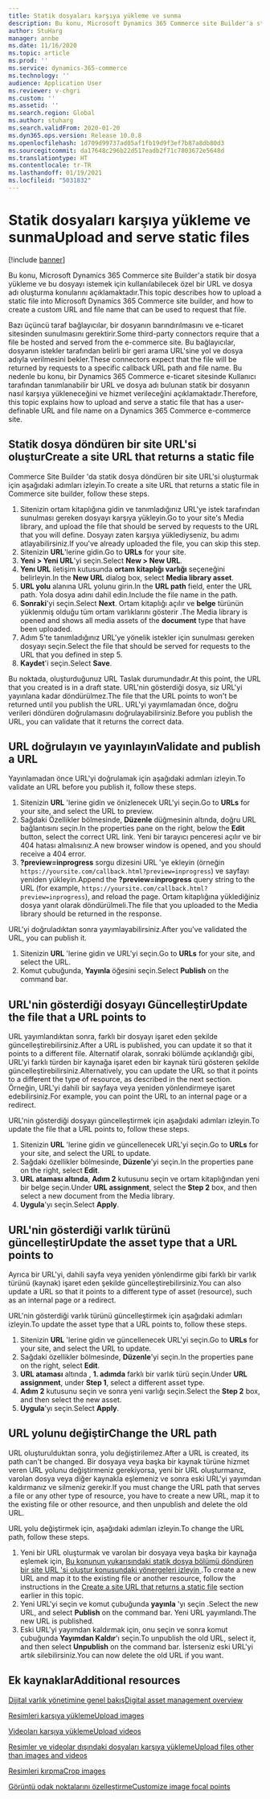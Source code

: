 ```yaml
---
title: Statik dosyaları karşıya yükleme ve sunma
description: Bu konu, Microsoft Dynamics 365 Commerce site Builder'a statik bir dosya yükleme ve bu dosyayı istemek için kullanılabilecek özel bir URL ve dosya adı oluşturma konularını açıklamaktadır.
author: StuHarg
manager: annbe
ms.date: 11/16/2020
ms.topic: article
ms.prod: ''
ms.service: dynamics-365-commerce
ms.technology: ''
audience: Application User
ms.reviewer: v-chgri
ms.custom: ''
ms.assetid: ''
ms.search.region: Global
ms.author: stuharg
ms.search.validFrom: 2020-01-20
ms.dyn365.ops.version: Release 10.0.8
ms.openlocfilehash: 1d709d99737ad05af1fb19d9f3ef7b87a8db80d3
ms.sourcegitcommit: da17648c296b22d517eadb2f71c7803672e5648d
ms.translationtype: HT
ms.contentlocale: tr-TR
ms.lasthandoff: 01/19/2021
ms.locfileid: "5031832"
---
```

# <a name="upload-and-serve-static-files"></a><span data-ttu-id="dd1ad-103">Statik dosyaları karşıya yükleme ve sunma</span><span class="sxs-lookup"><span data-stu-id="dd1ad-103">Upload and serve static files</span></span>

[!include [banner](includes/banner.md)]

<span data-ttu-id="dd1ad-104">Bu konu, Microsoft Dynamics 365 Commerce site Builder'a statik bir dosya yükleme ve bu dosyayı istemek için kullanılabilecek özel bir URL ve dosya adı oluşturma konularını açıklamaktadır.</span><span class="sxs-lookup"><span data-stu-id="dd1ad-104">This topic describes how to upload a static file into Microsoft Dynamics 365 Commerce site builder, and how to create a custom URL and file name that can be used to request that file.</span></span>

<span data-ttu-id="dd1ad-105">Bazı üçüncü taraf bağlayıcılar, bir dosyanın barındırılmasını ve e-ticaret sitesinden sunulmasını gerektirir.</span><span class="sxs-lookup"><span data-stu-id="dd1ad-105">Some third-party connectors require that a file be hosted and served from the e-commerce site.</span></span> <span data-ttu-id="dd1ad-106">Bu bağlayıcılar, dosyanın istekler tarafından belirli bir geri arama URL'sine yol ve dosya adıyla verilmesini bekler.</span><span class="sxs-lookup"><span data-stu-id="dd1ad-106">These connectors expect that the file will be returned by requests to a specific callback URL path and file name.</span></span> <span data-ttu-id="dd1ad-107">Bu nedenle bu konu, bir Dynamics 365 Commerce e-ticaret sitesinde Kullanıcı tarafından tanımlanabilir bir URL ve dosya adı bulunan statik bir dosyanın nasıl karşıya yükleneceğini ve hizmet verileceğini açıklamaktadır.</span><span class="sxs-lookup"><span data-stu-id="dd1ad-107">Therefore, this topic explains how to upload and serve a static file that has a user-definable URL and file name on a Dynamics 365 Commerce e-commerce site.</span></span>

## <a name="create-a-site-url-that-returns-a-static-file"></a><span data-ttu-id="dd1ad-108">Statik dosya döndüren bir site URL'si oluştur</span><span class="sxs-lookup"><span data-stu-id="dd1ad-108">Create a site URL that returns a static file</span></span>

<span data-ttu-id="dd1ad-109">Commerce Site Builder 'da statik dosya döndüren bir site URL'si oluşturmak için aşağıdaki adımları izleyin.</span><span class="sxs-lookup"><span data-stu-id="dd1ad-109">To create a site URL that returns a static file in Commerce site builder, follow these steps.</span></span>

1. <span data-ttu-id="dd1ad-110">Sitenizin ortam kitaplığına gidin ve tanımladığınız URL'ye istek tarafından sunulması gereken dosyayı karşıya yükleyin.</span><span class="sxs-lookup"><span data-stu-id="dd1ad-110">Go to your site's Media library, and upload the file that should be served by requests to the URL that you will define.</span></span> <span data-ttu-id="dd1ad-111">Dosyayı zaten karşıya yüklediyseniz, bu adımı atlayabilirsiniz.</span><span class="sxs-lookup"><span data-stu-id="dd1ad-111">If you've already uploaded the file, you can skip this step.</span></span>
1. <span data-ttu-id="dd1ad-112">Sitenizin **URL**'lerine gidin.</span><span class="sxs-lookup"><span data-stu-id="dd1ad-112">Go to **URLs** for your site.</span></span>
1. <span data-ttu-id="dd1ad-113">**Yeni \> Yeni URL**'yi seçin.</span><span class="sxs-lookup"><span data-stu-id="dd1ad-113">Select **New \> New URL**.</span></span>
1. <span data-ttu-id="dd1ad-114">**Yenı URL** iletişim kutusunda **ortam kitaplığı varlığı** seçeneğini belirleyin.</span><span class="sxs-lookup"><span data-stu-id="dd1ad-114">In the **New URL** dialog box, select **Media library asset**.</span></span>
1. <span data-ttu-id="dd1ad-115">**URL yolu** alanına URL yolunu girin.</span><span class="sxs-lookup"><span data-stu-id="dd1ad-115">In the **URL path** field, enter the URL path.</span></span> <span data-ttu-id="dd1ad-116">Yola dosya adını dahil edin.</span><span class="sxs-lookup"><span data-stu-id="dd1ad-116">Include the file name in the path.</span></span>
1. <span data-ttu-id="dd1ad-117">**Sonraki**'yi seçin.</span><span class="sxs-lookup"><span data-stu-id="dd1ad-117">Select **Next**.</span></span> <span data-ttu-id="dd1ad-118">Ortam kitaplığı açılır ve **belge** türünün yüklenmiş olduğu tüm ortam varlıklarını gösterir .</span><span class="sxs-lookup"><span data-stu-id="dd1ad-118">The Media library is opened and shows all media assets of the **document** type that have been uploaded.</span></span>
1. <span data-ttu-id="dd1ad-119">Adım 5'te tanımladığınız URL'ye yönelik istekler için sunulması gereken dosyayı seçin.</span><span class="sxs-lookup"><span data-stu-id="dd1ad-119">Select the file that should be served for requests to the URL that you defined in step 5.</span></span>
1. <span data-ttu-id="dd1ad-120">**Kaydet**'i seçin.</span><span class="sxs-lookup"><span data-stu-id="dd1ad-120">Select **Save**.</span></span>

<span data-ttu-id="dd1ad-121">Bu noktada, oluşturduğunuz URL Taslak durumundadır.</span><span class="sxs-lookup"><span data-stu-id="dd1ad-121">At this point, the URL that you created is in a draft state.</span></span> <span data-ttu-id="dd1ad-122">URL'nin gösterdiği dosya, siz URL'yi yayınlana kadar döndürülmez.</span><span class="sxs-lookup"><span data-stu-id="dd1ad-122">The file that the URL points to won't be returned until you publish the URL.</span></span> <span data-ttu-id="dd1ad-123">URL'yi yayımlamadan önce, doğru verileri döndüren doğrulamasını doğrulayabilirsiniz.</span><span class="sxs-lookup"><span data-stu-id="dd1ad-123">Before you publish the URL, you can validate that it returns the correct data.</span></span>

## <a name="validate-and-publish-a-url"></a><span data-ttu-id="dd1ad-124">URL doğrulayın ve yayınlayın</span><span class="sxs-lookup"><span data-stu-id="dd1ad-124">Validate and publish a URL</span></span>

<span data-ttu-id="dd1ad-125">Yayınlamadan önce URL'yi doğrulamak için aşağıdaki adımları izleyin.</span><span class="sxs-lookup"><span data-stu-id="dd1ad-125">To validate an URL before you publish it, follow these steps.</span></span>

1. <span data-ttu-id="dd1ad-126">Sitenizin **URL** 'lerine gidin ve önizlenecek URL'yi seçin.</span><span class="sxs-lookup"><span data-stu-id="dd1ad-126">Go to **URLs** for your site, and select the URL to preview.</span></span>
2. <span data-ttu-id="dd1ad-127">Sağdaki Özellikler bölmesinde, **Düzenle** düğmesinin altında, doğru URL bağlantısını seçin.</span><span class="sxs-lookup"><span data-stu-id="dd1ad-127">In the properties pane on the right, below the **Edit** button, select the correct URL link.</span></span> <span data-ttu-id="dd1ad-128">Yeni bir tarayıcı penceresi açılır ve bir 404 hatası almalısınız.</span><span class="sxs-lookup"><span data-stu-id="dd1ad-128">A new browser window is opened, and you should receive a 404 error.</span></span>
3. <span data-ttu-id="dd1ad-129">**?preview=inprogress** sorgu dizesini URL 'ye ekleyin (örneğin `https://yoursite.com/callback.html?preview=inprogress`) ve sayfayı yeniden yükleyin.</span><span class="sxs-lookup"><span data-stu-id="dd1ad-129">Append the **?preview=inprogress** query string to the URL (for example, `https://yoursite.com/callback.html?preview=inprogress`), and reload the page.</span></span> <span data-ttu-id="dd1ad-130">Ortam kitaplığına yüklediğiniz dosya yanıt olarak döndürülmeli.</span><span class="sxs-lookup"><span data-stu-id="dd1ad-130">The file that you uploaded to the Media library should be returned in the response.</span></span>

<span data-ttu-id="dd1ad-131">URL'yi doğruladıktan sonra yayımlayabilirsiniz.</span><span class="sxs-lookup"><span data-stu-id="dd1ad-131">After you've validated the URL, you can publish it.</span></span>

1. <span data-ttu-id="dd1ad-132">Sitenizin **URL** 'lerine gidin ve URL'yi seçin.</span><span class="sxs-lookup"><span data-stu-id="dd1ad-132">Go to **URLs** for your site, and select the URL.</span></span>
2. <span data-ttu-id="dd1ad-133">Komut çubuğunda, **Yayınla** öğesini seçin.</span><span class="sxs-lookup"><span data-stu-id="dd1ad-133">Select **Publish** on the command bar.</span></span>

## <a name="update-the-file-that-a-url-points-to"></a><span data-ttu-id="dd1ad-134">URL'nin gösterdiği dosyayı Güncelleştir</span><span class="sxs-lookup"><span data-stu-id="dd1ad-134">Update the file that a URL points to</span></span>

<span data-ttu-id="dd1ad-135">URL yayımlandıktan sonra, farklı bir dosyayı işaret eden şekilde güncelleştirebilirsiniz.</span><span class="sxs-lookup"><span data-stu-id="dd1ad-135">After a URL is published, you can update it so that it points to a different file.</span></span> <span data-ttu-id="dd1ad-136">Alternatif olarak, sonraki bölümde açıklandığı gibi, URL'yi farklı türden bir kaynağa işaret eden bir kaynak türü gösteren şekilde güncelleştirebilirsiniz.</span><span class="sxs-lookup"><span data-stu-id="dd1ad-136">Alternatively, you can update the URL so that it points to a different the type of resource, as described in the next section.</span></span> <span data-ttu-id="dd1ad-137">Örneğin, URL'yi dahili bir sayfaya veya yeniden yönlendirmeye işaret edebilirsiniz.</span><span class="sxs-lookup"><span data-stu-id="dd1ad-137">For example, you can point the URL to an internal page or a redirect.</span></span>

<span data-ttu-id="dd1ad-138">URL'nin gösterdiği dosyayı güncelleştirmek için aşağıdaki adımları izleyin.</span><span class="sxs-lookup"><span data-stu-id="dd1ad-138">To update the file that a URL points to, follow these steps.</span></span>

1. <span data-ttu-id="dd1ad-139">Sitenizin **URL** 'lerine gidin ve güncellenecek URL'yi seçin.</span><span class="sxs-lookup"><span data-stu-id="dd1ad-139">Go to **URLs** for your site, and select the URL to update.</span></span>
1. <span data-ttu-id="dd1ad-140">Sağdaki özellikler bölmesinde, **Düzenle**'yi seçin.</span><span class="sxs-lookup"><span data-stu-id="dd1ad-140">In the properties pane on the right, select **Edit**.</span></span>
1. <span data-ttu-id="dd1ad-141">**URL ataması altında**, **Adım 2** kutusunu seçin ve ortam kitaplığından yeni bir belge seçin.</span><span class="sxs-lookup"><span data-stu-id="dd1ad-141">Under **URL assignment**, select the **Step 2** box, and then select a new document from the Media library.</span></span>
1. <span data-ttu-id="dd1ad-142">**Uygula**'yı seçin.</span><span class="sxs-lookup"><span data-stu-id="dd1ad-142">Select **Apply**.</span></span>

## <a name="update-the-asset-type-that-a-url-points-to"></a><span data-ttu-id="dd1ad-143">URL'nin gösterdiği varlık türünü güncelleştir</span><span class="sxs-lookup"><span data-stu-id="dd1ad-143">Update the asset type that a URL points to</span></span>

<span data-ttu-id="dd1ad-144">Ayrıca bir URL'yi, dahili sayfa veya yeniden yönlendirme gibi farklı bir varlık türünü (kaynak) işaret eden şekilde güncelleştirebilirsiniz.</span><span class="sxs-lookup"><span data-stu-id="dd1ad-144">You can also update a URL so that it points to a different type of asset (resource), such as an internal page or a redirect.</span></span>

<span data-ttu-id="dd1ad-145">URL'nin gösterdiği varlık türünü güncelleştirmek için aşağıdaki adımları izleyin.</span><span class="sxs-lookup"><span data-stu-id="dd1ad-145">To update the asset type that a URL points to, follow these steps.</span></span>

1. <span data-ttu-id="dd1ad-146">Sitenizin **URL** 'lerine gidin ve güncellenecek URL'yi seçin.</span><span class="sxs-lookup"><span data-stu-id="dd1ad-146">Go to **URLs** for your site, and select the URL to update.</span></span>
1. <span data-ttu-id="dd1ad-147">Sağdaki özellikler bölmesinde, **Düzenle**'yi seçin.</span><span class="sxs-lookup"><span data-stu-id="dd1ad-147">In the properties pane on the right, select **Edit**.</span></span>
1. <span data-ttu-id="dd1ad-148">**URL ataması** altında , **1. adımda** farklı bir varlık türü seçin.</span><span class="sxs-lookup"><span data-stu-id="dd1ad-148">Under **URL assignment**, under **Step 1**, select a different asset type.</span></span>
1. <span data-ttu-id="dd1ad-149">**Adım 2** kutusunu seçin ve sonra yeni varlığı seçin.</span><span class="sxs-lookup"><span data-stu-id="dd1ad-149">Select the **Step 2** box, and then select the new asset.</span></span>
1. <span data-ttu-id="dd1ad-150">**Uygula**'yı seçin.</span><span class="sxs-lookup"><span data-stu-id="dd1ad-150">Select **Apply**.</span></span>

## <a name="change-the-url-path"></a><span data-ttu-id="dd1ad-151">URL yolunu değiştir</span><span class="sxs-lookup"><span data-stu-id="dd1ad-151">Change the URL path</span></span>

<span data-ttu-id="dd1ad-152">URL oluşturulduktan sonra, yolu değiştirilemez.</span><span class="sxs-lookup"><span data-stu-id="dd1ad-152">After a URL is created, its path can't be changed.</span></span> <span data-ttu-id="dd1ad-153">Bir dosyaya veya başka bir kaynak türüne hizmet veren URL yolunu değiştirmeniz gerekiyorsa, yeni bir URL oluşturmanız, varolan dosya veya diğer kaynakla eşlemeniz ve sonra eski URL'yi yayımdan kaldırmanız ve silmeniz gerekir.</span><span class="sxs-lookup"><span data-stu-id="dd1ad-153">If you must change the URL path that serves a file or any other type of resource, you have to create a new URL, map it to the existing file or other resource, and then unpublish and delete the old URL.</span></span>

<span data-ttu-id="dd1ad-154">URL yolu değiştirmek için, aşağıdaki adımları izleyin.</span><span class="sxs-lookup"><span data-stu-id="dd1ad-154">To change the URL path, follow these steps.</span></span>

1. <span data-ttu-id="dd1ad-155">Yeni bir URL oluşturmak ve varolan bir dosyaya veya başka bir kaynağa eşlemek için, [Bu konunun yukarısındaki statik dosya bölümü döndüren bir site URL 'si oluştur konusundaki yönergeleri izleyin ](#create-a-site-url-that-returns-a-static-file).</span><span class="sxs-lookup"><span data-stu-id="dd1ad-155">To create a new URL and map it to the existing file or another resource, follow the instructions in the [Create a site URL that returns a static file](#create-a-site-url-that-returns-a-static-file) section earlier in this topic.</span></span>
1. <span data-ttu-id="dd1ad-156">Yeni URL'yi seçin ve komut çubuğunda **yayınla** 'yı seçin .</span><span class="sxs-lookup"><span data-stu-id="dd1ad-156">Select the new URL, and select **Publish** on the command bar.</span></span> <span data-ttu-id="dd1ad-157">Yeni URL yayımlandı.</span><span class="sxs-lookup"><span data-stu-id="dd1ad-157">The new URL is published.</span></span>
1. <span data-ttu-id="dd1ad-158">Eski URL'yi yayımdan kaldırmak için, onu seçin ve sonra komut çubuğunda **Yayımdan Kaldır**'ı seçin.</span><span class="sxs-lookup"><span data-stu-id="dd1ad-158">To unpublish the old URL, select it, and then select **Unpublish** on the command bar.</span></span> <span data-ttu-id="dd1ad-159">İsterseniz eski URL'yi artık silebilirsiniz.</span><span class="sxs-lookup"><span data-stu-id="dd1ad-159">You can now delete the old URL if you want.</span></span>

## <a name="additional-resources"></a><span data-ttu-id="dd1ad-160">Ek kaynaklar</span><span class="sxs-lookup"><span data-stu-id="dd1ad-160">Additional resources</span></span>

[<span data-ttu-id="dd1ad-161">Dijital varlık yönetimine genel bakış</span><span class="sxs-lookup"><span data-stu-id="dd1ad-161">Digital asset management overview</span></span>](dam-overview.md)

[<span data-ttu-id="dd1ad-162">Resimleri karşıya yükleme</span><span class="sxs-lookup"><span data-stu-id="dd1ad-162">Upload images</span></span>](dam-upload-images.md)

[<span data-ttu-id="dd1ad-163">Videoları karşıya yükleme</span><span class="sxs-lookup"><span data-stu-id="dd1ad-163">Upload videos</span></span>](dam-upload-video.md)

[<span data-ttu-id="dd1ad-164">Resimler ve videolar dışındaki dosyaları karşıya yükleme</span><span class="sxs-lookup"><span data-stu-id="dd1ad-164">Upload files other than images and videos</span></span>](dam-upload-files.md)

[<span data-ttu-id="dd1ad-165">Resimleri kırpma</span><span class="sxs-lookup"><span data-stu-id="dd1ad-165">Crop images</span></span>](dam-crop-images.md)

[<span data-ttu-id="dd1ad-166">Görüntü odak noktalarını özelleştirme</span><span class="sxs-lookup"><span data-stu-id="dd1ad-166">Customize image focal points</span></span>](dam-custom-focal-point.md)
